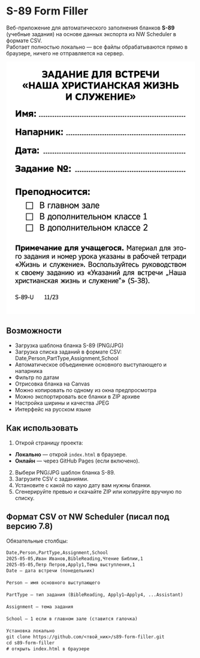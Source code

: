 # S-89 Form Filler

Веб-приложение для автоматического заполнения бланков **S-89** (учебные задания) на основе данных экспорта из NW Scheduler в формате CSV.  
Работает полностью локально — все файлы обрабатываются прямо в браузере, ничего не отправляется на сервер.

![Пример пустого бланка](./img/S-89_U.png)

## Возможности

- Загрузка шаблона бланка S-89 (PNG/JPG)
- Загрузка списка заданий в формате CSV:
  Date,Person,PartType,Assignment,School
- Автоматическое объединение основного выступающего и напарника
- Фильтр по датам
- Отрисовка бланка на Canvas
- Можно копировать по одному из окна предпросмотра
- Можно экспортировать все бланки в ZIP архиве
- Настройка ширины и качества JPEG
- Интерфейс на русском языке

## Как использовать

1. Открой страницу проекта:

- **Локально** — открой `index.html` в браузере.
- **Онлайн** — через GitHub Pages (если включено).

2. Выбери PNG/JPG шаблон бланка S-89.
3. Загрузите CSV с заданиями.
4. Установите с какой по каую дату вам нужны бланки.
5. Сгенерируйте превью и скачайте ZIP или копируйте вручную по списку.

## Формат CSV от NW Scheduler (писал под версию 7.8)

Обязательные столбцы:

```csv
Date,Person,PartType,Assignment,School
2025-05-05,Иван Иванов,BibleReading,Чтение Библии,1
2025-05-05,Петр Петров,Apply1,Тема выступления,1
Date — дата встречи (понедельник)

Person — имя основного выступающего

PartType — тип задания (BibleReading, Apply1–Apply4, ...Assistant)

Assignment — тема задания

School — 1 если в главном зале (ставится галочка)

Установка локально
git clone https://github.com/<твой_ник>/s89-form-filler.git
cd s89-form-filler
# открыть index.html в браузере
```
